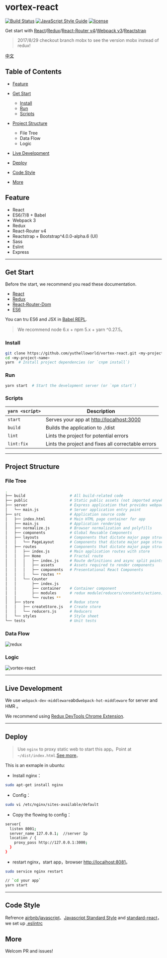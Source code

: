 # vortex-react

[![Build Status](https://travis-ci.org/YutHelloWorld/vortex-react.svg?branch=master)](https://travis-ci.org/YutHelloWorld/vortex-react)
[![JavaScript Style Guide](https://img.shields.io/badge/code_style-standard-brightgreen.svg)](https://standardjs.com)
[![license](https://img.shields.io/github/license/mashape/apistatus.svg?maxAge=2592000)](https://github.com/YutHelloWorld/vortex-react/blob/master/LICENSE)

Get start with [React](https://facebook.github.io/react/)/[Redux](http://redux.js.org/)/[React-Router v4](https://github.com/ReactTraining/react-router/tree/master/packages/react-router-dom)/[Webpack v3](https://webpack.js.org/)/[Reactstrap](https://reactstrap.github.io/)

>2017/8/29
checkout branch mobx to see the version mobx instead of redux!

[中文](https://github.com/YutHelloWorld/vortex-react/blob/master/README-zh.md)

## Table of Contents

- [Feature](#feature)

- [Get Start](#get-start)

  - [Install](#install)
  - [Run](#run)
  - [Scripts](#scripts)

- [Project Structure](#project-structure)

  - File Tree
  - Data Flow
  - Logic

- [Live Development](#live-development)

- [Deploy](#deploy)

- [Code Style](#code-style)

- [More](#more)

## Feature

- React
- ES6/7/8 + Babel
- Webpack 3
- Redux
- React-Router v4
- Reactstrap + Bootstrap\^4.0.0-alpha.6 (UI)
- Sass
- Eslint
- Express

---

## Get Start

Before the start, we recommend you read these documentation.

- [React](https://facebook.github.io/react/)
- [Redux](https://github.com/reactjs/redux)
- [React-Router-Dom](https://github.com/ReactTraining/react-router/tree/master/packages/react-router-dom)
- [ES6](http://babeljs.io/learn-es2015/)

You can tru ES6 and JSX in [Babel REPL](http://babeljs.io/repl/).

> We recommend node 6.x + npm 5.x + yarn ^0.27.5。

### Install

```bash
git clone https://github.com/yuthelloworld/vortex-react.git <my-project-name>
cd <my-project-name>
yarn  # Install project dependencies (or `cnpm install`)
```

### Run

```bash
yarn start  # Start the development server (or `npm start`)
```

### Scripts

| `yarn <script>` | Description                                        |
| --------------- | -------------------------------------------------- |
| `start`         | Serves your app at <http://localhost:3000>         |
| `build`         | Builds the application to ./dist                   |
| `lint`          | Lints the project for potential errors             |
| `lint:fix`      | Lints the project and fixes all correctable errors |

---

## Project Structure

### File Tree

```bash
.
├── build                    # All build-related code
├── public                   # Static public assets (not imported anywhere in source code)
├── server                   # Express application that provides webpack middleware
│   └── main.js              # Server application entry point
├── src                      # Application source code
│   ├── index.html           # Main HTML page container for app
│   ├── main.js              # Application rendering
│   ├── normalize.js         # Browser normalization and polyfills
│   ├── components           # Global Reusable Components
│   ├── layouts              # Components that dictate major page structure
│   │   └── PageLayout       # Components that dictate major page structure
│   ├── routes               # Components that dictate major page structure
│   │   ├── index.js         # Main application routes with store
│   │   ├── Home             # Fractal route
│   │   │   ├── index.js     # Route definitions and async split points
│   │   │   ├── assets       # Assets required to render components
│   │   │   ├── components   # Presentational React Components
│   │   │   └── routes **
│   │   └── Counter
│   │       ├── index.js
│   │       ├── container    # Container component
│   │       ├── modules      # redux module(reducers/constants/actions)
│   │       └── routes **
│   ├── store                # Redux store
│   │   ├── createStore.js   # Create store
│   │   └── reducers.js      # Reducers
│   └── styles               # Style sheet
└── tests                    # Unit tests
```

### Data Flow

![redux](https://user-images.githubusercontent.com/20860159/29354186-429b4446-829f-11e7-9a2f-a15c97dafaa3.png)

### Logic

![vortex-react](https://user-images.githubusercontent.com/20860159/29354203-56f1c672-829f-11e7-9465-2c2b37484823.png)

---

## Live Development

We use `webpack-dev-middleware`abd`webpack-hot-middleware` for server and HMR 。

We recommend using [Redux DevTools Chrome Extension](https://chrome.google.com/webstore/detail/redux-devtools/lmhkpmbekcpmknklioeibfkpmmfibljd).

---

## Deploy

>Use `nginx` to proxy static web to start this app。Point at `~/dist/index.html`.[See more](https://github.com/ReactTraining/react-router/blob/v3/docs/guides/Histories.md#configuring-your-server)。

This is an exmaple in ubuntu:

- Install nginx：

```bash
sudo apt-get install nginx
```

- Config：

```bash
sudo vi /etc/nginx/sites-available/default
```

- Copy the flowing to config：

```bash
server{
  listen 8001;
  server_name 127.0.0.1;  //server Ip
  location / {
    proxy_pass http://127.0.0.1:3000;
  }
}
```

- restart nginx，start app，browser <http://localhost:8081>。

```bash
sudo service nginx restart

// `cd your app`
yarn start
```

---

## Code Style

Refrence [airbnb/javascript](https://github.com/airbnb/javascript)、[Javascript Standard Style](https://standardjs.com/rules-zhcn.html#javascript-standard-style) and [standard-react](https://github.com/standard/eslint-config-standard-react)，we set up [.eslintrc](https://github.com/YutHelloWorld/vortex-react/blob/master/.eslintrc)

## More

Welcom PR and issues!
